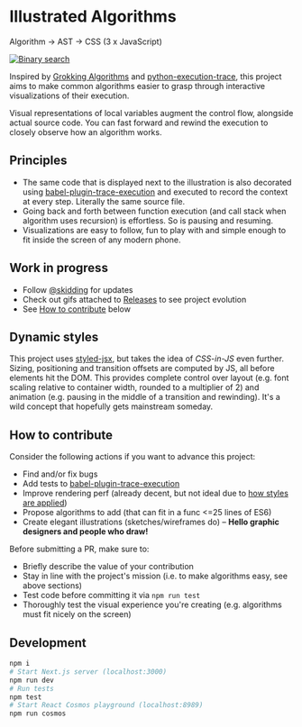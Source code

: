 # Illustrated Algorithms
Algorithm → AST → CSS (3 x JavaScript)

[![Binary search](binary-search.gif)](https://illustrated-algorithms.now.sh/)

Inspired by [Grokking Algorithms](https://www.manning.com/books/grokking-algorithms) and [python-execution-trace](https://github.com/mihneadb/python-execution-trace), this project aims to make common algorithms easier to grasp through interactive visualizations of their execution.

Visual representations of local variables augment the control flow, alongside actual source code. You can fast forward and rewind the execution to closely observe how an algorithm works.

## Principles

- The same code that is displayed next to the illustration is also decorated using [babel-plugin-trace-execution](https://github.com/skidding/babel-plugin-trace-execution) and executed to record the context at every step. Literally the same source file.
- Going back and forth between function execution (and call stack when algorithm uses recursion) is effortless. So is pausing and resuming.
- Visualizations are easy to follow, fun to play with and simple enough to fit inside the screen of any modern phone.

## Work in progress

- Follow [@skidding](https://twitter.com/skidding) for updates
- Check out gifs attached to [Releases](https://github.com/skidding/illustrated-algorithms/releases) to see project evolution
- See [How to contribute](#how-to-contribute) below

## Dynamic styles

This project uses [styled-jsx](https://github.com/zeit/styled-jsx), but takes the idea of *CSS-in-JS* even further. Sizing, positioning and transition offsets are computed by JS, all before elements hit the DOM. This provides complete control over layout (e.g. font scaling relative to container width, rounded to a multiplier of 2) and animation (e.g. pausing in the middle of a transition and rewinding). It's a wild concept that hopefully gets mainstream someday.

## How to contribute

Consider the following actions if you want to advance this project:

- Find and/or fix bugs
- Add tests to [babel-plugin-trace-execution](https://github.com/skidding/babel-plugin-trace-execution)
- Improve rendering perf (already decent, but not ideal due to [how styles are applied](#dynamic-styles))
- Propose algorithms to add (that can fit in a func <=25 lines of ES6)
- Create elegant illustrations (sketches/wireframes do) – **Hello graphic designers and people who draw!**

Before submitting a PR, make sure to:
- Briefly describe the value of your contribution
- Stay in line with the project's mission (i.e. to make algorithms easy, see above sections)
- Test code before committing it via `npm run test`
- Thoroughly test the visual experience you're creating (e.g. algorithms must fit nicely on the screen)

## Development

```bash
npm i
# Start Next.js server (localhost:3000)
npm run dev
# Run tests
npm test
# Start React Cosmos playground (localhost:8989)
npm run cosmos
```
